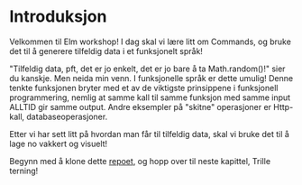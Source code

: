 # Introduksjon

Velkommen til Elm workshop! I dag skal vi lære litt om Commands, og bruke det til å generere tilfeldig data i et funksjonelt språk!

"Tilfeldig data, pft, det er jo enkelt, det er jo bare å ta Math.random\(\)!" sier du kanskje. Men neida min venn. I funksjonelle språk er dette umulig! Denne tenkte funksjonen bryter med et av de viktigste prinsippene i funksjonell programmering, nemlig at samme kall til samme funksjon med samme input ALLTID gir samme output. Andre eksempler på "skitne" operasjoner er Http-kall, databaseoperasjoner.

Etter vi har sett litt på hvordan man får til tilfeldig data, skal vi bruke det til å lage no vakkert og visuelt!

Begynn med å klone dette [repoet](https://github.com/OFollan/Elm-particle-workshop), og hopp over til neste kapittel, Trille terning!

